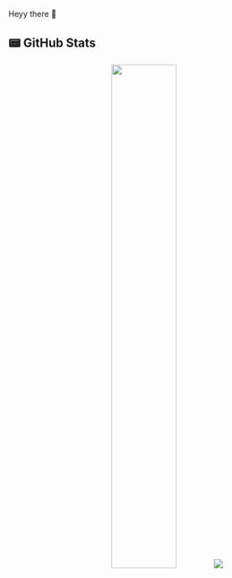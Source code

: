Heyy there 👋

## 📟 GitHub Stats  
<p align="center">
	<img width="48%" src="https://github-readme-stats.vercel.app/api?username=ethan0905&show_icons=true&theme=dark" />
	<a href="https://github.com/anuraghazra/github-readme-stats">
  		<img src="https://github-readme-stats.vercel.app/api/top-langs/?username=ethan0905&layout=compact" />
	</a>
</p>


